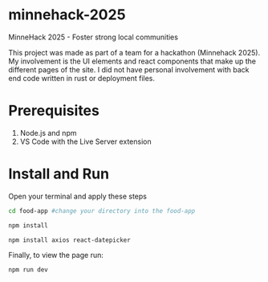 # minnehack-2025
MinneHack 2025 - Foster strong local communities

This project was made as part of a team for a hackathon (Minnehack 2025). My involvement is the UI elements and react components that make up the different pages of the site. I did not have personal involvement with back end code written in rust or deployment files.

# Prerequisites
1. Node.js and npm
2. VS Code with the Live Server extension

# Install and Run
Open your terminal and apply these steps
```bash
cd food-app #change your directory into the food-app

npm install

npm install axios react-datepicker
```
Finally, to view the page run:
```bash
npm run dev
```